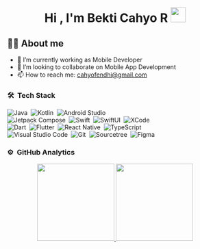 <h1 align="center">Hi , I'm Bekti Cahyo R <img src="https://media.giphy.com/media/hvRJCLFzcasrR4ia7z/giphy.gif" width="35"></h1>

## :sassy_man:  About me
- 🔭 I’m currently working as Mobile Developer
- 👯 I’m looking to collaborate on Mobile App Development 
- 📫 How to reach me: cahyofendhi@gmail.com



### 🛠 &nbsp;Tech Stack

![Java](https://img.shields.io/badge/-Java-05122A?style=flat&logo=Java&logoColor=FFA518)&nbsp;
![Kotlin](https://img.shields.io/badge/-Kotlin-05122A?style=flat&logo=Kotlin&logoColor=7F52FF)&nbsp;
![Android Studio](https://img.shields.io/badge/-Android%20Studio-05122A?style=flat&logo=android-studio&logoColor=3DDC84)\
![Jetpack Compose](https://img.shields.io/badge/-Jetpack%20Compose-05122A?style=flat&logo=jetpack-compose&logoColor=4285F4)&nbsp;
![Swift](https://img.shields.io/badge/-Swift-05122A?style=flat&logo=Swift&logoColor=F05138)&nbsp;
![SwiftUI](https://img.shields.io/badge/-Swift%20UI-05122A?style=flat&logo=Swift&logoColor=F05138)&nbsp;
![XCode](https://img.shields.io/badge/-Xcode-05122A?style=flat&logo=xcode&logoColor=147EFB)\
![Dart](https://img.shields.io/badge/-Dart-05122A?style=flat&logo=dart&logoColor=0175C2)&nbsp;
![Flutter](https://img.shields.io/badge/-Flutter-05122A?style=flat&logo=flutter&logoColor=02569B)&nbsp;
![React Native](https://img.shields.io/badge/-React%20Native-05122A?logo=react&?style=flat&logoColor=white&logoWidth=30)&nbsp;
![TypeScript](https://img.shields.io/badge/-TypeScript-05122A?style=flat&logo=typescript&logoColor=##3178C6)\
![Visual Studio Code](https://img.shields.io/badge/-Visual%20Studio%20Code-05122A?style=flat&logo=visual-studio-code&logoColor=007ACC)&nbsp;
![Git](https://img.shields.io/badge/-Git-05122A?style=flat&logo=git)&nbsp;
![Sourcetree](https://img.shields.io/badge/-Sourcetree-05122A?style=flat&logo=Sourcetree&logoColor=0052CC)&nbsp;
![Figma](https://img.shields.io/badge/-Figma-05122A?style=flat&logo=figma&logoColor=F24E1E)&nbsp;



### ⚙️ &nbsp;GitHub Analytics

<p align="center">
<a href="https://github.com/cahyofendhi">
  <img height="180em" src="https://github-readme-stats-eight-theta.vercel.app/api?username=cahyofendhi&show_icons=true&theme=algolia&include_all_commits=true&count_private=true"/>
  <img height="180em" src="https://github-readme-stats-eight-theta.vercel.app/api/top-langs/?username=cahyofendhi&layout=compact&langs_count=8&theme=algolia"/>
</a>
</p>
